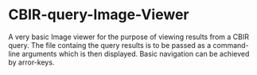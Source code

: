 # CBIR-query-Image-Viewer
A very basic Image viewer for the purpose of viewing results from a CBIR query.
The file containg the query results is to be passed as a command-line arguments
which is then displayed. 
Basic navigation can be achieved by arror-keys.
